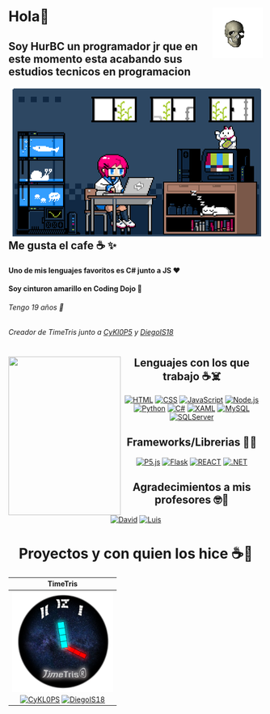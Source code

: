 <h1>Hola🎊  <img align='right' src='https://github.com/FrancoC1214/FrancoC1214/blob/main/ola/XwI7.gif?raw=True' width="100px" height='100px'></h1>
<h2>Soy HurBC un programador jr que en este momento esta acabando sus estudios tecnicos en programacion</h2>

<img align='right' src='https://github.com/FrancoC1214/FrancoC1214/blob/main/ola/tumblr_mtbppdZOrE1qze3hdo1_500.gif' width="500px" height='300px'>

## Me gusta el cafe ☕ ✨
#### Uno de mis lenguajes favoritos es C# junto a JS ❤️
#### Soy cinturon amarillo en Coding Dojo 🗼
###### Tengo 19 años 👵
###### Creador de TimeTris junto a [CyKl0P5](https://github.com/CyKl0P5) y [DiegoIS18](https://github.com/DiegoIS18)

#
#
#
<img align="left" src="https://github.com/HurBC/HurBC/blob/main/ola/tumblr_n7sb7eI5zg1sfhzt8o1_500.gif" width="221.5" height="314">

<h2 align="center">Lenguajes con los que trabajo ☕☠️</h2>

<p align="center">
<a href=""><img alt="HTML" src="https://img.shields.io/badge/HTML5-E54C21.svg?style=flat-square&logo=HTML5&logoColor=white"></a>
<a href=""><img alt="CSS" src="https://img.shields.io/badge/CSS-214CE5.svg?style=flat-square&logo=CSS3&logoColor=white"></a>
<a href=""><img alt="JavaScript" src="https://img.shields.io/badge/JavaScript-F7E018.svg?style=flat-square&logo=javascript&logoColor=black"></a>
<a href=""><img alt="Node.js" src="https://img.shields.io/badge/Node.js-43853d.svg?style=flat-square&logo=node.js&logoColor=white"></a>
<a href=""><img alt="Python" src="https://img.shields.io/badge/Python-306998.svg?style=flat-square&logo=python&logoColor=white"></a>
<a href=""><img alt="C#" src="https://custom-icon-badges.demolab.com/badge/C%23-68217A.svg?style=flat-square&logo=cs2&logoColor=white"></a>
<a href=""><img alt="XAML" src="https://img.shields.io/badge/XAML-01ADEF.svg?style=flat-square&logo=XAML&logoColor=white"></a>
<a href=""><img alt="MySQL" src="https://img.shields.io/badge/MySQL-00758f.svg?style=flat-square&logo=MySQL&logoColor=white"></a>
<a href=""><img alt="SQLServer" src="https://img.shields.io/badge/SQLServer-00758f.svg?style=flat-square&logo=microsoft-sql-server&logoColor=white"></a>
</p>

<h2 align="center">Frameworks/Librerias 🤯✨</h2>

<p align="center">
 <a href=""><img alt="P5.js" src="https://img.shields.io/badge/P5.JS-EB1F5E.svg?style=flat-square&logo=p5.js&logoColor=white"></a>
 <a href=""><img alt="Flask" src="https://img.shields.io/badge/Flask-FFFFFF.svg?style=flat-square&logo=Flask&logoColor=black"></a>
 <a href=""><img alt="REACT" src="https://img.shields.io/badge/React-222222.svg?style=flat-square&logo=REACT&logoColor=61DAFB"></a>
 <a href=""><img alt=".NET" src="https://img.shields.io/badge/.NET-5027D5.svg?style=flat-square&logo=dotnet&logoColor=white"></a>
</p>

<h2 align="center">Agradecimientos a mis profesores 🤓🧔</h2>

<p align="center">
<a href="https://github.com/poncedavid"><img alt="David" src="https://img.shields.io/badge/poncedavid-D3D3D3.svg?style=flat-square&logo=GitHub&logoColor=black"></a> <a href="https://github.com/LuisFGG91"><img alt="Luis" src="https://img.shields.io/badge/LuisFGG91-526b56.svg?style=flat-square&logo=GitHub&logoColor=black"></a>
</p>



#
  
<h1 align="center">Proyectos y con quien los hice ☕🤙</h1> 

| TimeTris |
| :------------: |
| <img align='center' src='https://github.com/FrancoC1214/FrancoC1214/blob/main/ola/Timetris%20logo.png?raw=True' width="200px" height='200px'>  |<img align='center' src='https://github.com/FrancoC1214/FrancoC1214/blob/main/ola/CSS3_logo.svg.png?raw=True' width="200px" height='200px'>   |
| <a href="https://github.com/CyKl0P5"><img alt="CyKL0PS" src="https://img.shields.io/badge/CyKL0PS-1A54D4.svg?style=flat-square&logo=GitHub&logoColor=white"></a> <a href="https://github.com/DiegoIS18"><img alt="DiegoIS18" src="https://img.shields.io/badge/DiegoIS18-499b4a .svg?style=flat-square&logo=GitHub&logoColor=black"></a>  |
